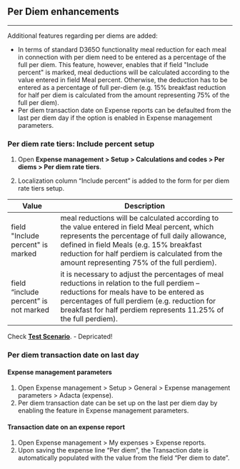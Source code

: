 
## **Per Diem enhancements**
---

Additional features regarding per diems are added:

   - In terms of standard D365O functionality meal reduction for each meal in connection with per diem need to be entered as a percentage of the full per diem. This feature, however, enables that if field "Include percent" is marked, meal deductions will be calculated according to the value entered in field Meal percent. Otherwise, the deduction has to be entered as a percentage of full per-diem (e.g.  15% breakfast reduction for half per diem is calculated from the amount representing 75% of the full per diem).
   - Per diem transaction date on Expense reports can be defaulted from the last per diem day if the option is enabled in Expense management parameters.

### **Per diem rate tiers: Include percent setup**

1. Open **Expense management > Setup > Calculations and codes > Per diems > Per diem rate tiers**.

2. Localization column “Include percent” is added to the form for per diem rate tiers setup. 

| **Value** | **Description** |
|--|--|
| field "Include percent" is marked |meal reductions will be calculated according to the value entered in field Meal percent, which represents the percentage of full daily allowance, defined in field Meals (e.g. 15% breakfast reduction for half perdiem is calculated from the amount representing 75% of the full perdiem).  |
| field “include percent” is not marked|it is necessary to adjust the percentages of meal reductions in relation to the full perdiem – reductions for meals have to be entered as percentages of full perdiem (e.g. reduction for breakfast for half perdiem represents 11.25% of the full perdiem).  |

 
 
Check **[Test Scenario](Travel-and-Expenses-Test-Scenario.zip)**. - Depricated!
 
### 	**Per diem transaction date on last day**

#### Expense management parameters

1. Open Expense management > Setup > General > Expense management parameters > Adacta (expense).
2. Per diem transaction date can be set up on the last per diem day by enabling the feature in Expense management parameters. 
 
#### Transaction date on an expense report

1. Open Expense management > My expenses > Expense reports.
2. Upon saving the expense line “Per diem”, the Transaction date is automatically populated with the value from the field “Per diem to date”. 